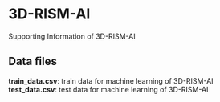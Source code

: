 # 3D-RISM-AI

Supporting Information of 3D-RISM-AI

## Data files
**train_data.csv**: train data for machine learning of 3D-RISM-AI<br>
**test_data.csv**:  test data for machine learning of 3D-RISM-AI
